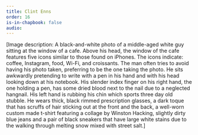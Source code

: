 ```yaml
---
title: Clint Enns
order: 16
is-in-chapbook: false
audio: 
---
```

[Image description: A black-and-white photo of a middle-aged white guy sitting at the window of a cafe. Above his head, the window of the cafe features five icons similar to those found on iPhones. The icons indicate: coffee, Instagram, food, Wi-Fi, and croissants. The man often tries to avoid having his photo taken, preferring to be the one taking the photo. He sits awkwardly pretending to write with a pen in his hand and with his head looking down at his notebook. His slender index finger on his right hand, the one holding a pen, has some dried blood next to the nail due to a neglected hangnail. His left hand is rubbing his chin which sports three day old stubble. He wears thick, black rimmed prescription glasses, a dark toque that has scruffs of hair sticking out at the front and the back, a well-worn custom made t-shirt featuring a collage by Winston Hacking, slightly dirty blue jeans and a pair of black sneakers that have large white stains due to the walking through melting snow mixed with street salt.]
